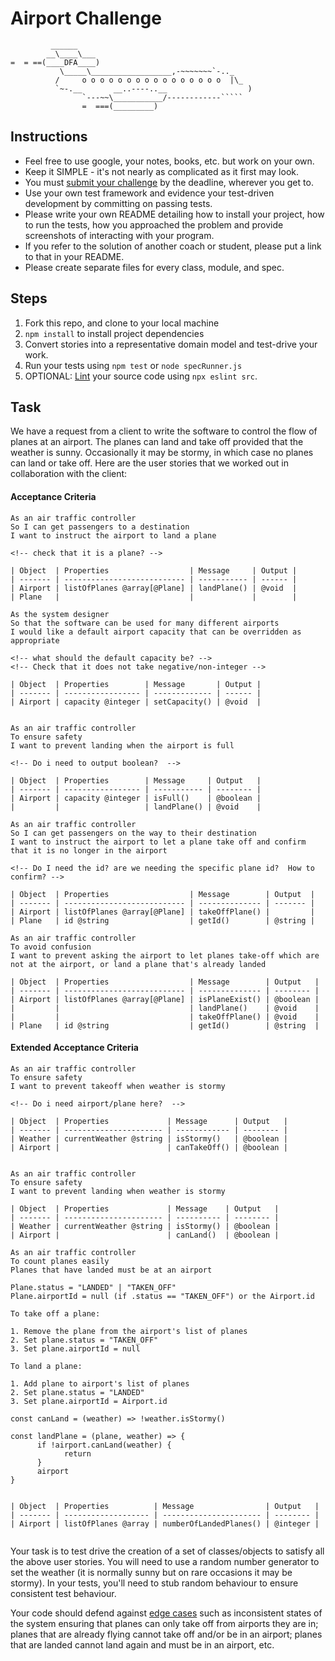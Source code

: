 Airport Challenge
=================

```
         ______
        __\____\___
=  = ==(____DFA____)
           \_____\__________________,-~~~~~~~`-.._
          /     o o o o o o o o o o o o o o o o  |\_
          `~-.__       __..----..__                  )
                `---~~\___________/------------`````
                =  ===(_________)

```

Instructions
---------

* Feel free to use google, your notes, books, etc. but work on your own.
* Keep it SIMPLE - it's not nearly as complicated as it first may look.
* You must [submit your challenge](https://airtable.com/shrUGm2T8TYCFAmjN) by the deadline, wherever you get to.
* Use your own test framework and evidence your test-driven development by committing on passing tests.
* Please write your own README detailing how to install your project, how to run the tests, how you approached the problem and provide screenshots of interacting with your program.
* If you refer to the solution of another coach or student, please put a link to that in your README.
* Please create separate files for every class, module, and spec.

Steps
-------

1. Fork this repo, and clone to your local machine
2. `npm install` to install project dependencies
3. Convert stories into a representative domain model and test-drive your work.
4. Run your tests using `npm test` or `node specRunner.js`
5. OPTIONAL: [Lint](https://eslint.org/docs/user-guide/getting-started) your source code using `npx eslint src`.

Task
-----

We have a request from a client to write the software to control the flow of planes at an airport. The planes can land and take off provided that the weather is sunny. Occasionally it may be stormy, in which case no planes can land or take off.  Here are the user stories that we worked out in collaboration with the client:

#### Acceptance Criteria
```
As an air traffic controller
So I can get passengers to a destination
I want to instruct the airport to land a plane

<!-- check that it is a plane? -->

| Object  | Properties                  | Message     | Output |
| ------- | --------------------------- | ----------- | ------ |
| Airport | listOfPlanes @array[@Plane] | landPlane() | @void  |
| Plane   |                             |             |        |

As the system designer
So that the software can be used for many different airports
I would like a default airport capacity that can be overridden as appropriate

<!-- what should the default capacity be? -->
<!-- Check that it does not take negative/non-integer -->

| Object  | Properties        | Message       | Output |
| ------- | ----------------- | ------------- | ------ |
| Airport | capacity @integer | setCapacity() | @void  |


As an air traffic controller
To ensure safety
I want to prevent landing when the airport is full

<!-- Do i need to output boolean?  -->

| Object  | Properties        | Message     | Output   |
| ------- | ----------------- | ----------- | -------- |
| Airport | capacity @integer | isFull()    | @boolean |
|         |                   | landPlane() | @void    |

As an air traffic controller
So I can get passengers on the way to their destination
I want to instruct the airport to let a plane take off and confirm that it is no longer in the airport

<!-- Do I need the id? are we needing the specific plane id?  How to confirm? -->

| Object  | Properties                  | Message        | Output  |
| ------- | --------------------------- | -------------- | ------- |
| Airport | listOfPlanes @array[@Plane] | takeOffPlane() |         |
| Plane   | id @string                  | getId()        | @string |

As an air traffic controller
To avoid confusion
I want to prevent asking the airport to let planes take-off which are not at the airport, or land a plane that's already landed

| Object  | Properties                  | Message        | Output   |
| ------- | --------------------------- | -------------- | -------- |
| Airport | listOfPlanes @array[@Plane] | isPlaneExist() | @boolean |
|         |                             | landPlane()    | @void    |
|         |                             | takeOffPlane() | @void    |
| Plane   | id @string                  | getId()        | @string  |

```

#### Extended Acceptance Criteria
```
As an air traffic controller
To ensure safety
I want to prevent takeoff when weather is stormy

<!-- Do i need airport/plane here?  -->

| Object  | Properties             | Message      | Output   |
| ------- | ---------------------- | ------------ | -------- |
| Weather | currentWeather @string | isStormy()   | @boolean |
| Airport |                        | canTakeOff() | @boolean |


As an air traffic controller
To ensure safety
I want to prevent landing when weather is stormy

| Object  | Properties             | Message    | Output   |
| ------- | ---------------------- | ---------- | -------- |
| Weather | currentWeather @string | isStormy() | @boolean |
| Airport |                        | canLand()  | @boolean |

As an air traffic controller
To count planes easily
Planes that have landed must be at an airport

Plane.status = "LANDED" | "TAKEN_OFF"
Plane.airportId = null (if .status == "TAKEN_OFF") or the Airport.id

To take off a plane:

1. Remove the plane from the airport's list of planes
2. Set plane.status = "TAKEN_OFF"
3. Set plane.airportId = null

To land a plane:

1. Add plane to airport's list of planes
2. Set plane.status = "LANDED"
3. Set plane.airportId = Airport.id

const canLand = (weather) => !weather.isStormy()

const landPlane = (plane, weather) => {
      if !airport.canLand(weather) {
            return
      }
      airport
}


| Object  | Properties          | Message                | Output   |
| ------- | ------------------- | ---------------------- | -------- |
| Airport | listOfPlanes @array | numberOfLandedPlanes() | @integer |


```

Your task is to test drive the creation of a set of classes/objects to satisfy all the above user stories. You will need to use a random number generator to set the weather (it is normally sunny but on rare occasions it may be stormy). In your tests, you'll need to stub random behaviour to ensure consistent test behaviour.

Your code should defend against [edge cases](http://programmers.stackexchange.com/questions/125587/what-are-the-difference-between-an-edge-case-a-corner-case-a-base-case-and-a-b) such as inconsistent states of the system ensuring that planes can only take off from airports they are in; planes that are already flying cannot take off and/or be in an airport; planes that are landed cannot land again and must be in an airport, etc.
